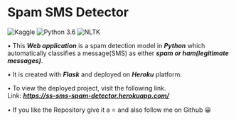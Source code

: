 # Spam SMS Detector
![Kaggle](https://img.shields.io/badge/Dataset-Kaggle-blue.svg) ![Python 3.6](https://img.shields.io/badge/Python-3.6-brightgreen.svg) ![NLTK](https://img.shields.io/badge/Library-NLTK-orange.svg)

• This ***Web application*** is a spam detection model in ***Python*** which automatically classifies a message(SMS) as either ***spam or ham(legitimate messages)***. 

• It is created with ***Flask*** and deployed on ***Heroku*** platform.

• To view the deployed project, visit the following link.<br>
Link: ***https://ss-sms-spam-detector.herokuapp.com/***

• If you like the Repository give it a ⭐ and also follow me on Github 😀

